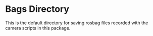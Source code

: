 # Bags Directory
This is the default directory for saving rosbag files recorded with the camera scripts in this package.
